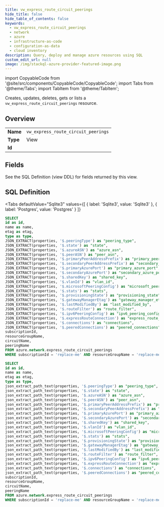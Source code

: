 ```yaml
--- 
title: vw_express_route_circuit_peerings
hide_title: false
hide_table_of_contents: false
keywords:
  - vw_express_route_circuit_peerings
  - network
  - azure
  - infrastructure-as-code
  - configuration-as-data
  - cloud inventory
description: Query, deploy and manage azure resources using SQL
custom_edit_url: null
image: /img/stackql-azure-provider-featured-image.png
---
```


import CopyableCode from '@site/src/components/CopyableCode/CopyableCode';
import Tabs from '@theme/Tabs';
import TabItem from '@theme/TabItem';

Creates, updates, deletes, gets or lists a <code>vw_express_route_circuit_peerings</code> resource.

## Overview
<table><tbody>
<tr><td><b>Name</b></td><td><code>vw_express_route_circuit_peerings</code></td></tr>
<tr><td><b>Type</b></td><td>View</td></tr>
<tr><td><b>Id</b></td><td><CopyableCode code="azure.network.vw_express_route_circuit_peerings" /></td></tr>
</tbody></table>

## Fields

See the SQL Definition (view DDL) for fields returned by this view.

## SQL Definition

<Tabs
defaultValue="Sqlite3"
values={[
{ label: 'Sqlite3', value: 'Sqlite3' },
{ label: 'Postgres', value: 'Postgres' }
]}
>
<TabItem value="Sqlite3">

```sql
SELECT
id as id,
name as name,
etag as etag,
type as type,
JSON_EXTRACT(properties, '$.peeringType') as "peering_type",
JSON_EXTRACT(properties, '$.state') as "state",
JSON_EXTRACT(properties, '$.azureASN') as "azure_asn",
JSON_EXTRACT(properties, '$.peerASN') as "peer_asn",
JSON_EXTRACT(properties, '$.primaryPeerAddressPrefix') as "primary_peer_address_prefix",
JSON_EXTRACT(properties, '$.secondaryPeerAddressPrefix') as "secondary_peer_address_prefix",
JSON_EXTRACT(properties, '$.primaryAzurePort') as "primary_azure_port",
JSON_EXTRACT(properties, '$.secondaryAzurePort') as "secondary_azure_port",
JSON_EXTRACT(properties, '$.sharedKey') as "shared_key",
JSON_EXTRACT(properties, '$.vlanId') as "vlan_id",
JSON_EXTRACT(properties, '$.microsoftPeeringConfig') as "microsoft_peering_config",
JSON_EXTRACT(properties, '$.stats') as "stats",
JSON_EXTRACT(properties, '$.provisioningState') as "provisioning_state",
JSON_EXTRACT(properties, '$.gatewayManagerEtag') as "gateway_manager_etag",
JSON_EXTRACT(properties, '$.lastModifiedBy') as "last_modified_by",
JSON_EXTRACT(properties, '$.routeFilter') as "route_filter",
JSON_EXTRACT(properties, '$.ipv6PeeringConfig') as "ipv6_peering_config",
JSON_EXTRACT(properties, '$.expressRouteConnection') as "express_route_connection",
JSON_EXTRACT(properties, '$.connections') as "connections",
JSON_EXTRACT(properties, '$.peeredConnections') as "peered_connections",
subscriptionId,
resourceGroupName,
circuitName,
peeringName
FROM azure.network.express_route_circuit_peerings
WHERE subscriptionId = 'replace-me' AND resourceGroupName = 'replace-me' AND circuitName = 'replace-me';
```

</TabItem>
<TabItem value="Postgres">

```sql
SELECT
id as id,
name as name,
etag as etag,
type as type,
json_extract_path_text(properties, '$.peeringType') as "peering_type",
json_extract_path_text(properties, '$.state') as "state",
json_extract_path_text(properties, '$.azureASN') as "azure_asn",
json_extract_path_text(properties, '$.peerASN') as "peer_asn",
json_extract_path_text(properties, '$.primaryPeerAddressPrefix') as "primary_peer_address_prefix",
json_extract_path_text(properties, '$.secondaryPeerAddressPrefix') as "secondary_peer_address_prefix",
json_extract_path_text(properties, '$.primaryAzurePort') as "primary_azure_port",
json_extract_path_text(properties, '$.secondaryAzurePort') as "secondary_azure_port",
json_extract_path_text(properties, '$.sharedKey') as "shared_key",
json_extract_path_text(properties, '$.vlanId') as "vlan_id",
json_extract_path_text(properties, '$.microsoftPeeringConfig') as "microsoft_peering_config",
json_extract_path_text(properties, '$.stats') as "stats",
json_extract_path_text(properties, '$.provisioningState') as "provisioning_state",
json_extract_path_text(properties, '$.gatewayManagerEtag') as "gateway_manager_etag",
json_extract_path_text(properties, '$.lastModifiedBy') as "last_modified_by",
json_extract_path_text(properties, '$.routeFilter') as "route_filter",
json_extract_path_text(properties, '$.ipv6PeeringConfig') as "ipv6_peering_config",
json_extract_path_text(properties, '$.expressRouteConnection') as "express_route_connection",
json_extract_path_text(properties, '$.connections') as "connections",
json_extract_path_text(properties, '$.peeredConnections') as "peered_connections",
subscriptionId,
resourceGroupName,
circuitName,
peeringName
FROM azure.network.express_route_circuit_peerings
WHERE subscriptionId = 'replace-me' AND resourceGroupName = 'replace-me' AND circuitName = 'replace-me';
```

</TabItem>
</Tabs>
